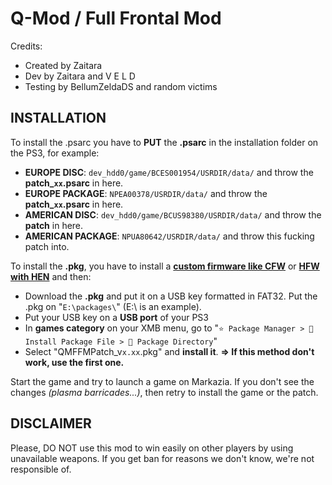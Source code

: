 # Q-Mod / Full Frontal Mod

Credits:
- Created by Zaitara
- Dev by Zaitara and V E L D
- Testing by BellumZeldaDS and random victims

## INSTALLATION

To install the .psarc you have to **PUT** the **.psarc** in the installation folder on the PS3, for example:
- **EUROPE DISC**: `dev_hdd0/game/BCES001954/USRDIR/data/` and throw the **patch_`xx`.psarc** in here.
- **EUROPE PACKAGE**: `NPEA00378/USRDIR/data/` and throw the **patch_`xx`.psarc** in here.
- **AMERICAN DISC**: `dev_hdd0/game/BCUS98380/USRDIR/data/` and throw the **patch** in here.
- **AMERICAN PACKAGE**: `NPUA80642/USRDIR/data/` and throw this fucking patch into.  

To install the **.pkg**, you have to install a **[custom firmware like CFW](https://youtu.be/y2esLWRKLPI)** or **[HFW with HEN](https://www.youtube.com/watch?v=o3yjohY1Ues)** and then:
- Download the **.pkg** and put it on a USB key formatted in FAT32. Put the .pkg on "`E:\packages\`" (E:\ is an example).
- Put your USB key on a **USB port** of your PS3
- In **games category** on your XMB menu, go to "`⭐ Package Manager > 📁 Install Package File > 📁 Package Directory`"
- Select "QMFFMPatch_v`x.xx`.pkg" and **install it**.
**=> If this method don't work, use the first one.**

Start the game and try to launch a game on Markazia.
If you don't see the changes *(plasma barricades...)*, then retry to install the game or the patch.

## DISCLAIMER
Please, DO NOT use this mod to win easily on other players by using unavailable weapons. If you get ban for reasons we don't know, we're not responsible of.
